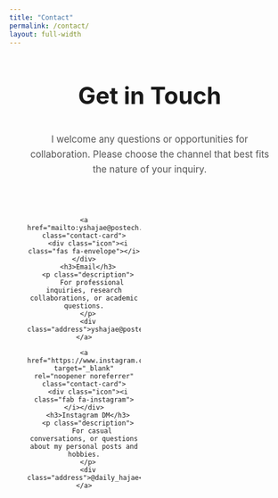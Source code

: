 ```yaml
---
title: "Contact"
permalink: /contact/
layout: full-width
---
```

<style>
/* --- contact.md Page Specific Styles --- */
.contact-section {
  max-width: 900px;
  margin: 0 auto;
  padding: 3rem 2rem 5rem; /* 상단 패딩을 3rem으로 줄였습니다. */
  text-align: center;
}
.contact-section h2 {
  font-size: 3em;
  font-weight: 700;
  margin-top: 0; /* h2의 기본 margin-top 제거 */
  margin-bottom: 2.5rem; /* 제목 아래 간격 조정 */
}
.contact-section > p {
  font-size: 1.2em;
  line-height: 1.6;
  color: #555;
  max-width: 650px;
  margin: 0 auto 3.5rem;
}

.contact-grid {
  display: grid;
  grid-template-columns: 1fr 1fr;
  gap: 2rem;
}

.contact-card {
  background-color: #f8f8f8;
  border-radius: 20px;
  padding: 3rem 2rem;
  text-decoration: none;
  color: #1d1d1f;
  transition: transform 0.2s ease, box-shadow 0.2s ease;
  display: flex; /* 내부 요소 정렬을 위해 flexbox 사용 */
  flex-direction: column; /* 세로 방향 정렬 */
  align-items: center; /* 수평 중앙 정렬 */
  text-align: center; /* 텍스트 중앙 정렬 */
}
.contact-card:hover {
  transform: translateY(-8px);
  box-shadow: 0 8px 25px rgba(0,0,0,0.1);
}

.contact-card .icon {
  font-size: 3em;
  color: #333;
  margin-bottom: 1rem; /* 아이콘과 제목 사이 여백 줄임 */
}
.contact-card h3 {
  font-size: 1.8em;
  margin-bottom: 0.5rem; /* 제목과 설명 사이 여백 줄임 */
  margin-top: 0; /* h3의 기본 margin-top 제거 */
}
.contact-card .description {
  font-size: 1.1em;
  color: #666;
  margin-bottom: 1.5rem; /* 설명과 주소 사이 여백 조정 */
  flex-grow: 1; /* 내용을 위로 밀고, 주소가 아래에 붙도록 */
}
.contact-card .address {
  font-size: 1.2em;
  font-weight: 600;
  color: #111;
  word-break: break-all;
  margin-top: auto; /* 주소를 카드 하단에 붙이도록 */
}

/* --- Responsive Adjustments --- */
@media (max-width: 768px) {
  .contact-grid {
    grid-template-columns: 1fr;
  }
}
</style>

<div class="contact-section">
  <h2>Get in Touch</h2>
  <p>
    I welcome any questions or opportunities for collaboration. Please choose the channel that best fits the nature of your inquiry.
  </p>
  
  <div class="contact-grid">

    <a href="mailto:yshajae@postech.ac.kr" class="contact-card">
      <div class="icon"><i class="fas fa-envelope"></i></div>
      <h3>Email</h3>
      <p class="description">
        For professional inquiries, research collaborations, or academic questions.
      </p>
      <div class="address">yshajae@postech.ac.kr</div>
    </a>

    <a href="https://www.instagram.com/daily_hajae/" target="_blank" rel="noopener noreferrer" class="contact-card">
      <div class="icon"><i class="fab fa-instagram"></i></div>
      <h3>Instagram DM</h3>
      <p class="description">
        For casual conversations, or questions about my personal posts and hobbies.
      </p>
      <div class="address">@daily_hajae</div>
    </a>

  </div>
</div>
